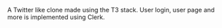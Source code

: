 A Twitter like clone made using the T3 stack. User login, user page and more is implemented using Clerk.
